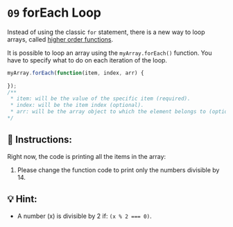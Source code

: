 # `09` forEach Loop

Instead of using the classic `for` statement, there is a new way to loop arrays, called [higher order functions](https://www.youtube.com/watch?v=rRgD1yVwIvE).

It is possible to loop an array using the `myArray.forEach()` function. You have to specify what to do on each iteration of the loop.

```js
myArray.forEach(function(item, index, arr) {
		
});
/**
 * item: will be the value of the specific item (required).
 * index: will be the item index (optional).
 * arr: will be the array object to which the element belongs to (optional).
*/
```

## 📝 Instructions:

Right now, the code is printing all the items in the array:

1. Please change the function code to print only the numbers divisible by 14.

## 💡 Hint:

+ A number (x) is divisible by 2 if: `(x % 2 === 0)`.
